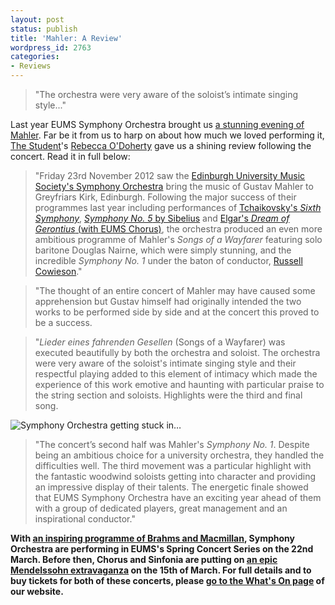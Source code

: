 ```yaml
---
layout: post
status: publish
title: 'Mahler: A Review'
wordpress_id: 2763
categories:
- Reviews
---
```


> "The orchestra were very aware of the soloist&rsquo;s intimate singing
> style..."

Last year EUMS Symphony Orchestra brought us [a stunning evening of
Mahler](/blog/2012/symphony-winter-concert/). Far be it from us to harp on
about how much we loved performing it, [The
Student](http://www.studentnewspaper.org/)'s [Rebecca
O'Doherty](https://twitter.com/odohertyrebecca) gave us a shining review
following the concert. Read it in full below:

> "Friday 23rd November 2012 saw the [Edinburgh University Music Society's
> Symphony Orchestra](/symphony-orchestra/) bring the music of Gustav Mahler to
> Greyfriars Kirk, Edinburgh. Following the major success of their programmes
> last year including performances of [Tchaikovsky's *Sixth
> Symphony*](/blog/2012/spring-symphony/), [*Symphony No.  5* by
> Sibelius](/blog/2012/summer-concert/) and [Elgar's *Dream of Gerontius* (with
> EUMS Chorus)](/blog/2011/gerontius/), the orchestra produced an even more
> ambitious programme of Mahler's *Songs of a Wayfarer* featuring solo baritone
> Douglas Nairne, which were simply stunning, and the incredible *Symphony No.
> 1* under the baton of conductor, [Russell
> Cowieson](/blog/2012/2012-a-great-vintage/)."

> "The thought of an entire concert of Mahler may have caused some apprehension
> but Gustav himself had originally intended the two works to be performed side
> by side and at the concert this proved to be a success.

> "*Lieder eines fahrenden Gesellen* (Songs of a Wayfarer) was executed
> beautifully by both the orchestra and soloist. The orchestra were very aware
> of the soloist's intimate singing style and their respectful playing added to
> this element of intimacy which made the experience of this work emotive and
> haunting with particular praise to the string section and soloists.
> Highlights were the third and final song.

![Symphony Orchestra getting stuck in&hellip;](http://eums.eusa.ed.ac.uk/wp-content/uploads/images/h500/concerts/greyfriars_winter12_30.jpg)

> "The concert&rsquo;s second half was Mahler's *Symphony No. 1*. Despite being
> an ambitious choice for a university orchestra, they handled the difficulties
> well. The third movement was a particular highlight with the fantastic
> woodwind soloists getting into character and providing an impressive display
> of their talents. The energetic finale showed that EUMS Symphony Orchestra
> have an exciting year ahead of them with a group of dedicated players, great
> management and an inspirational conductor."

**With [an inspiring programme of Brahms and
Macmillan](/blog/2013/symphony-spring-concert), Symphony Orchestra are
performing in EUMS's Spring Concert Series on the 22nd March.  Before then,
Chorus and Sinfonia are putting on [an epic Mendelssohn
extravaganza](http://eums.eusa.ed.ac.uk/2013/chorussinfoniaspring) on the 15th
of March. For full details and to buy tickets for both of these concerts,
please [go to the What's On page](/whats-on/) of our website.**

